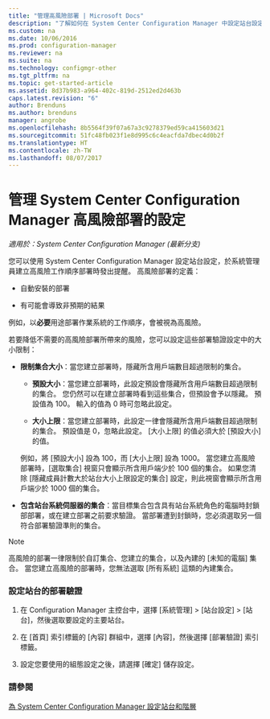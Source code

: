 ```yaml
---
title: "管理高風險部署 | Microsoft Docs"
description: "了解如何在 System Center Configuration Manager 中設定站台設定，於系統管理員建立高風險部署時發出警告。"
ms.custom: na
ms.date: 10/06/2016
ms.prod: configuration-manager
ms.reviewer: na
ms.suite: na
ms.technology: configmgr-other
ms.tgt_pltfrm: na
ms.topic: get-started-article
ms.assetid: 8d37b983-a964-402c-819d-2512ed2d463b
caps.latest.revision: "6"
author: Brenduns
ms.author: brenduns
manager: angrobe
ms.openlocfilehash: 8b5564f39f07a67a3c9278379ed59ca415603d21
ms.sourcegitcommit: 51fc48fb023f1e8d995c6c4eacfda7dbec4d0b2f
ms.translationtype: HT
ms.contentlocale: zh-TW
ms.lasthandoff: 08/07/2017
---
```

# <a name="settings-to-manage-high-risk-deployments-for-system-center-configuration-manager"></a>管理 System Center Configuration Manager 高風險部署的設定

*適用於：System Center Configuration Manager (最新分支)*


您可以使用 System Center Configuration Manager 設定站台設定，於系統管理員建立高風險工作順序部署時發出提醒。 高風險部署的定義：  

-   自動安裝的部署  

-   有可能會導致非預期的結果  

 例如，以**必要**用途部署作業系統的工作順序，會被視為高風險。  

 若要降低不需要的高風險部署所帶來的風險，您可以設定這些部署驗證設定中的大小限制：  

-   **限制集合大小**：當您建立部署時，隱藏所含用戶端數目超過限制的集合。  

    -   **預設大小**：當您建立部署時，此設定預設會隱藏所含用戶端數目超過限制的集合。 您仍然可以在建立部署時看到這些集合，但預設會予以隱藏。 預設值為 100。 輸入的值為 0 時可忽略此設定。  

    -   **大小上限**：當您建立部署時，此設定一律會隱藏所含用戶端數目超過限制的集合。 預設值是 0，忽略此設定。 [大小上限]  的值必須大於 [預設大小]  的值。  

     例如，將 [預設大小] 設為 100，而 [大小上限] 設為 1000。 當您建立高風險部署時，[選取集合] 視窗只會顯示所含用戶端少於 100 個的集合。 如果您清除 [隱藏成員計數大於站台大小上限設定的集合] 設定，則此視窗會顯示所含用戶端少於 1000 個的集合。  

-   **包含站台系統伺服器的集合**：當目標集合包含具有站台系統角色的電腦時封鎖部部署，或在建立部署之前要求驗證。 當部署遭到封鎖時，您必須選取另一個符合部署驗證準則的集合。  

> [!NOTE]  
>  高風險的部署一律限制於自訂集合、您建立的集合，以及內建的 [未知的電腦]  集合。 當您建立高風險的部署時，您無法選取 [所有系統] 這類的內建集合。  

### <a name="to-configure-deployment-verification-for-a-site"></a>設定站台的部署驗證  

1.  在 Configuration Manager 主控台中，選擇 [系統管理] > [站台設定] > [站台]，然後選取要設定的主要站台。  

2.  在 [首頁] 索引標籤的 [內容] 群組中，選擇 [內容]，然後選擇 [部署驗證] 索引標籤。  

3.  設定您要使用的組態設定之後，請選擇 [確定] 儲存設定。  

### <a name="see-also"></a>請參閱  
 [為 System Center Configuration Manager 設定站台和階層](../../core/servers/deploy/configure/configure-sites-and-hierarchies.md)
